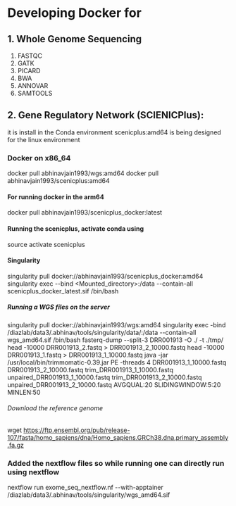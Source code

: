 # Developing Docker for

## 1. Whole Genome Sequencing

1. FASTQC
2. GATK
3. PICARD
4. BWA
5. ANNOVAR
6. SAMTOOLS

## 2. Gene Regulatory Network (SCIENICPlus):

it is install in the Conda environment
scenicplus:amd64 is being designed for the linux environment

### Docker on x86_64

docker pull abhinavjain1993/wgs:amd64
docker pull abhinavjain1993/scenicplus:amd64

#### For running docker in the arm64

docker pull abhinavjain1993/scenicplus_docker:latest

#### Running the scenicplus, activate conda using

source activate scenicplus

#### Singularity

singularity pull docker://abhinavjain1993/scenicplus_docker:amd64
singularity exec --bind <Mounted_directory>:/data --contain-all scenicplus_docker_latest.sif /bin/bash

##### Running a WGS files on the server

singularity pull docker://abhinavjain1993/wgs:amd64
singularity exec -bind /diazlab/data3/.abhinav/tools/singularity/data/:/data --contain-all wgs_amd64.sif /bin/bash
fasterq-dump --split-3 DRR001913 -O ./ -t ./tmp/
head -10000 DRR001913_2.fastq > DRR001913_2_10000.fastq
head -10000 DRR001913_1.fastq > DRR001913_1_10000.fastq
java -jar /usr/local/bin/trimmomatic-0.39.jar PE -threads 4 DRR001913_1_10000.fastq DRR001913_2_10000.fastq trim_DRR001913_1_10000.fastq unpaired_DRR001913_1_10000.fastq trim_DRR001913_2_10000.fastq unpaired_DRR001913_2_10000.fastq AVGQUAL:20 SLIDINGWINDOW:5:20 MINLEN:50

###### Download the reference genome
<!-- https://hitchhikersguidetoexomeanalysis.wordpress.com/exome-analysis-exercise/ -->
wget https://ftp.ensembl.org/pub/release-107/fasta/homo_sapiens/dna/Homo_sapiens.GRCh38.dna.primary_assembly.fa.gz

### Added the nextflow files so while running one can directly run using nextflow
nextflow run exome_seq_nextflow.nf --with-apptainer /diazlab/data3/.abhinav/tools/singularity/wgs_amd64.sif